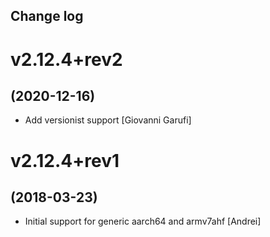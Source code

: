 Change log
-----------

# v2.12.4+rev2
## (2020-12-16)

* Add versionist support [Giovanni Garufi]

# v2.12.4+rev1
## (2018-03-23)

* Initial support for generic aarch64 and armv7ahf [Andrei]
